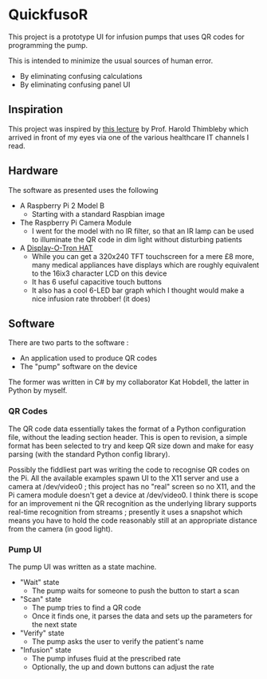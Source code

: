 # QuickfusoR

This project is a prototype UI for infusion pumps that uses QR codes for
programming the pump.

This is intended to minimize the usual sources of human error.

* By eliminating confusing calculations
* By eliminating confusing panel UI 

## Inspiration

This project was inspired by [this lecture](http://www.gresham.ac.uk/lectures-and-events/designing-it-to-make-healthcare-safer) by Prof. Harold Thimbleby which arrived in front of my eyes via one of the various healthcare IT channels I read.

## Hardware

The software as presented uses the following

* A Raspberry Pi 2 Model B
    * Starting with a standard Raspbian image
* The Raspberry Pi Camera Module
    * I went for the model with no IR filter, so that an IR lamp can be used to illuminate the QR code in dim light without disturbing patients
* A [Display-O-Tron HAT](https://shop.pimoroni.com/products/display-o-tron-hat)
    * While you can get a 320x240 TFT touchscreen for a mere £8 more, many medical appliances have displays which are roughly equivalent to the 16ix3 character LCD on this device
    * It has 6 useful capacitive touch buttons
    * It also has a cool 6-LED bar graph which I thought would make a nice infusion rate throbber! (it does)

## Software

There are two parts to the software :

* An application used to produce QR codes
* The "pump" software on the device

The former was written in C# by my collaborator Kat Hobdell, the latter in Python by myself.

### QR Codes

The QR code data essentially takes the format of a Python configuration file, without the leading section header. This is open to revision, a simple format has been selected to try and keep QR size down and make for easy parsing (with the standard Python config library).

Possibly the fiddliest part was writing the code to recognise QR codes on the Pi. All the available examples spawn UI to the X11 server and use a camera at /dev/video0 ; this project has no "real" screen so no X11, and the Pi camera module doesn't get a device at /dev/video0. I think there is scope for an improvement ni the QR recognition as the underlying library supports real-time recognition from streams ; presently it uses a snapshot which means you have to hold the code reasonably still at an appropriate distance from the camera (in good light).

### Pump UI

The pump UI was written as a state machine.

* "Wait" state
    * The pump waits for someone to push the button to start a scan
* "Scan" state
    * The pump tries to find a QR code
    * Once it finds one, it parses the data and sets up the parameters for the next state
* "Verify" state
    * The pump asks the user to verify the patient's name
* "Infusion" state
    * The pump infuses fluid at the prescribed rate
    * Optionally, the up and down buttons can adjust the rate


